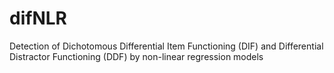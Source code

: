 # difNLR
Detection of Dichotomous Differential Item Functioning (DIF) and Differential Distractor Functioning (DDF) by non-linear regression models
